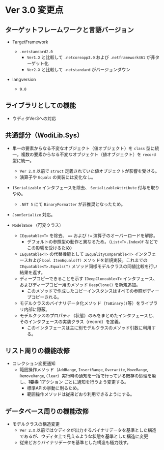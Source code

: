 Ver 3.0 変更点
========================================

ターゲットフレームワークと言語バージョン
----------------------------------------

- TargetFramework
    - ```.netstandard2.0```
        - ```Ver1.X``` と比較して ```.netcoreapp3.0``` および ```.netframework461``` が非ターゲット化
        - ```Ver2.X``` と比較して ```.netstandard``` がバージョンダウン

- langversion
    - ```9.0```

ライブラリとしての機能
----------------------------------------

- ウディタVer3への対応


共通部分（WodiLib.Sys）
----------------------------------------

- 単一の要素からなる不変なオブジェクト（値オブジェクト）を ```class``` 型に統一。複数の要素からなる不変なオブジェクト（値オブジェクト）を ```record``` 型に統一。
    - ```Ver 2.X``` 以前で ```struct``` 定義されていた値オブジェクトが影響を受ける。
    - 演算子や ```Equals``` の実装には変化なし。

- ```ISerializable``` インタフェースを除去、 ```SerializableAttribute``` 付与を取りやめ。
    - ```.NET 5``` にて ```BinaryFormatter``` が非推奨となったため。

- ```JsonSerialize``` 対応。

- ```ModelBase``` （可変クラス）
    - ```IEquatable<T>``` を除去、 ```==``` および ```!=``` 演算子のオーバーロードを解除。
        - デフォルトの参照型の動作と異なるため。（```List<T>.IndexOf``` などでこの影響を受けるため）
    - ```IEquatable<T>``` の代替機能として ```IEqualityComparable<T>``` インタフェースおよび ```bool ItemEquals(T)``` メソッドを新規実装。これまでの ```IEquatable<T>.Equals(T)``` メソッド同様モデルクラスの同値比較を行い結果を返す。
    - ディープコピーできることを示す ```IDeepCloneable<T>``` インタフェース、およびディープコピー用のメソッド ```DeepClone()``` を新規追加。
        - このメソッドで作成したコピーインスタンスはすべての参照がディープコピーされる。
    - モデルクラスのバイナリデータ化メソッド（```ToBinary()```等）をライブラリ内部に隠蔽。
    - モデルクラスのプロパティ（状態）のみをまとめたインタフェースと、そのインタフェースの実装クラス（record）を定義。
      - このインタフェースは主に別モデルクラスのメソッド引数に利用する。

リスト周りの機能改修
----------------------------------------

- コレクション変更通知
    - 範囲操作メソッド（`AddRange`, `InsertRange`, `Overwrite`, `MoveRange`, `RemoveRange`, `Clear`）実行時の通知を一括で行っている既存の処理を廃し、~~1要素~~ 1アクション ごとに通知を行うよう変更する。
      - 標準APIの挙動に則るため。
      - 範囲操作メソッドは従来どおり利用できるようにする。

データベース周りの機能改修
----------------------------------------

- モデルクラスの構造変更
    - ```Ver 2.X``` 以前ではウディタが出力するバイナリデータを基準とした構造であるが、ウディタ上で見えるような状態を基準とした構造に変更
    - 従来どおりバイナリデータを基準とした構造も極力残す。
